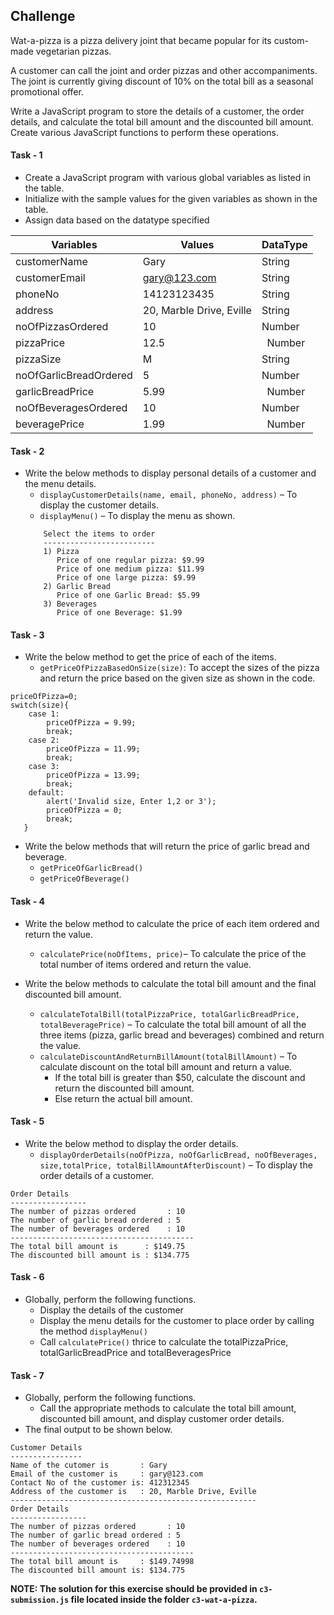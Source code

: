 ## Challenge


Wat-a-pizza is a pizza delivery joint that became popular for its custom-made vegetarian pizzas. 

A customer can call the joint and order pizzas and other accompaniments. The joint is currently giving  discount of 10% on the total bill as a seasonal promotional offer.

Write a JavaScript program to store the details of a customer, the order details, and calculate the total bill amount and the discounted bill amount. Create various JavaScript functions to ​perform these operations.

#### Task - 1

- Create a JavaScript program with various global variables as listed in the table.​
- Initialize with the sample values for the given variables as shown in the table.
- Assign data based on the datatype specified

|Variables|Values|DataType|
|-|-|-|
|customerName| 	Gary|	String
|customerEmail| 	gary@123.com|	String
|phoneNo| 	14123123435|	String
|address| 	20, Marble Drive, Eville|	String
|noOfPizzasOrdered| 	10|	Number
|pizzaPrice| 	12.5| 	Number
|pizzaSize| 	M|	String
|noOfGarlicBreadOrdered| 	5|	Number
|garlicBreadPrice| 	5.99| 	Number
|noOfBeveragesOrdered |	10|	Number
|beveragePrice |	1.99| 	Number

#### Task - 2

- Write the below methods to display personal details of a customer and the menu details.​
    - `displayCustomerDetails(name, email, phoneNo, address)` –  To display the customer details.​
    - `displayMenu()` –  To display the menu as shown.
    ```
        Select the items to order
        -------------------------
        1) Pizza
           Price of one regular pizza: $9.99
           Price of one medium pizza: $11.99 
           Price of one large pizza: $9.99
        2) Garlic Bread
           Price of one Garlic Bread: $5.99
        3) Beverages
           Price of one Beverage: $1.99
    ```

#### Task - 3

- Write the below method to get the price of each of the items.​
    - `getPriceOfPizzaBasedOnSize(size)`: To accept the sizes of the pizza and return the price based on the given size as shown in the code.​
``` 
priceOfPizza=0;​
switch(size){​
    case 1: ​
        priceOfPizza = 9.99;​
        break;​
    case 2:​
        priceOfPizza = 11.99;​
        break;​
    case 3: ​
        priceOfPizza = 13.99;​
        break;​
    default:    ​
        alert('Invalid size, Enter 1,2 or 3');​
        priceOfPizza = 0;​
        break;​
   }
```
- Write the below methods that will return the price of garlic bread and beverage.​
    - `getPriceOfGarlicBread()`
    - `getPriceOfBeverage()`

#### Task - 4

- Write the below method to calculate the price of each item ordered and return the value.​
    - `calculatePrice(noOfItems, price)`– To calculate the price of the total number of items ordered and return the value.​
    
- Write the below methods to calculate the total bill amount and the final discounted bill amount.​
    - `calculateTotalBill(totalPizzaPrice, totalGarlicBreadPrice, totalBeveragePrice)` – To calculate the total bill amount of all the three items (pizza, garlic bread and beverages) combined and return the value.​
    - `calculateDiscountAndReturnBillAmount(totalBillAmount)` – To calculate discount on the total bill amount and return a value.​
        - If the total bill is greater than $50, calculate the discount and return the discounted bill amount.​
        - Else return the actual bill amount.​

#### Task - 5
- Write the below method to display the order details​.
    - `displayOrderDetails(noOfPizza, noOfGarlicBread, noOfBeverages, size,totalPrice, totalBillAmountAfterDiscount)` – To display the order details of a customer.​
```
Order Details 
-----------------
The number of pizzas ordered       : 10
The number of garlic bread ordered : 5
The number of beverages ordered    : 10
-----------------------------------------
The total bill amount is      : $149.75
The discounted bill amount is : $134.775
```

#### Task - 6
- Globally, perform the following functions. ​
    - Display the details of the customer​
    - Display the menu details for the customer to place order by calling the method `displayMenu()​​`
    - Call `calculatePrice()` thrice to calculate the totalPizzaPrice, totalGarlicBreadPrice and totalBeveragesPrice​

#### Task - 7
- Globally, perform the following functions.​
    - Call the appropriate methods to calculate the total bill amount, discounted bill amount, and  display customer order details. ​
- The final output to be shown below.​
```
Customer Details 
----------------
Name of the cutomer is       : Gary
Email of the customer is     : gary@123.com
Contact No of the customer is: 412312345
Address of the customer is   : 20, Marble Drive, Eville 
-------------------------------------------------------
Order Details 
-----------------
The number of pizzas ordered       : 10
The number of garlic bread ordered : 5
The number of beverages ordered    : 10
-----------------------------------------
The total bill amount is     : $149.74998
The discounted bill amount is: $134.775
```
**NOTE: The solution for this exercise should be provided in `c3-submission.js` file located inside the folder `c3-wat-a-pizza`.**
    

